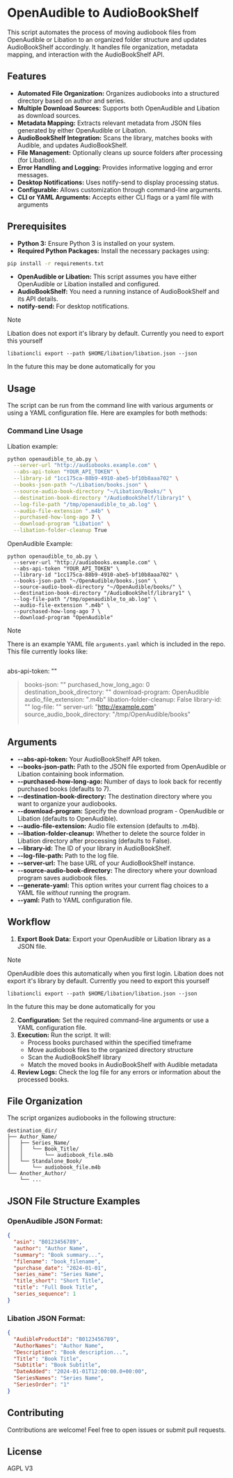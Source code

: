 # OpenAudible to AudioBookShelf

This script automates the process of moving audiobook files from OpenAudible or Libation to an organized folder structure and updates AudioBookShelf accordingly. It handles file organization, metadata mapping, and interaction with the AudioBookShelf API.

## Features

* **Automated File Organization:** Organizes audiobooks into a structured directory based on author and series.
* **Multiple Download Sources:** Supports both OpenAudible and Libation as download sources.
* **Metadata Mapping:** Extracts relevant metadata from JSON files generated by either OpenAudible or Libation.
* **AudioBookShelf Integration:** Scans the library, matches books with Audible, and updates AudioBookShelf.
* **File Management:** Optionally cleans up source folders after processing (for Libation).
* **Error Handling and Logging:** Provides informative logging and error messages.
* **Desktop Notifications:** Uses notify-send to display processing status.
* **Configurable:** Allows customization through command-line arguments.
* **CLI or YAML Arguments:** Accepts either CLI flags or a yaml file with arguments

## Prerequisites

* **Python 3:** Ensure Python 3 is installed on your system.
* **Required Python Packages:** Install the necessary packages using:

```bash
pip install -r requirements.txt
```

* **OpenAudible or Libation:** This script assumes you have either OpenAudible or Libation installed and configured.
* **AudioBookShelf:** You need a running instance of AudioBookShelf and its API details.
* **notify-send:** For desktop notifications.

> [!NOTE]
> Libation does not export it's library by default. Currently you need to export this yourself
> ```
> libationcli export --path $HOME/libation/libation.json --json
> ```
> In the future this may be done automatically for you

## Usage

The script can be run from the command line with various arguments or using a YAML configuration file. Here are examples for both methods:

### Command Line Usage

Libation example:

```bash
python openaudible_to_ab.py \
  --server-url "http://audiobooks.example.com" \
  --abs-api-token "YOUR_API_TOKEN" \
  --library-id "1cc175ca-88b9-4910-abe5-bf10b8aaa702" \
  --books-json-path "~/Libation/books.json" \
  --source-audio-book-directory "~/Libation/Books/" \
  --destination-book-directory "/AudioBookShelf/library1" \
  --log-file-path "/tmp/openaudible_to_ab.log" \
  --audio-file-extension ".m4b" \
  --purchased-how-long-ago 7 \
  --download-program "Libation" \
  --libation-folder-cleanup True
```

OpenAudible Example:
```
python openaudible_to_ab.py \
  --server-url "http://audiobooks.example.com" \
  --abs-api-token "YOUR_API_TOKEN" \
  --library-id "1cc175ca-88b9-4910-abe5-bf10b8aaa702" \
  --books-json-path "~/OpenAudible/books.json" \
  --source-audio-book-directory "~/OpenAudible/books/" \
  --destination-book-directory "/AudioBookShelf/library1" \
  --log-file-path "/tmp/openaudible_to_ab.log" \
  --audio-file-extension ".m4b" \
  --purchased-how-long-ago 7 \
  --download-program "OpenAudible"
```

> [!NOTE]
> There is an example YAML file `arguments.yaml` which is included in the repo.
>This file currently looks like:
> ```
  abs-api-token: ""
>  books-json: ""
>  purchased_how_long_ago: 0
>  destination_book_directory: ""
>  download-program: OpenAudible
>  audio_file_extension: ".m4b"
>  libation-folder-cleanup: False
>  library-id: ""
>  log-file: ""
>  server-url: "http://example.com"
>  source_audio_book_directory: "/tmp/OpenAudible/books"
>```

## Arguments

* **--abs-api-token:** Your AudioBookShelf API token.
* **--books-json-path:** Path to the JSON file exported from OpenAudible or Libation containing book information.
* **--purchased-how-long-ago:** Number of days to look back for recently purchased books (defaults to 7).
* **--destination-book-directory:** The destination directory where you want to organize your audiobooks.
* **--download-program:** Specify the download program - OpenAudible or Libation (defaults to OpenAudible).
* **--audio-file-extension:** Audio file extension (defaults to .m4b).
* **--libation-folder-cleanup:** Whether to delete the source folder in Libation directory after processing (defaults to False).
* **--library-id:** The ID of your library in AudioBookShelf.
* **--log-file-path:** Path to the log file.
* **--server-url:** The base URL of your AudioBookShelf instance.
* **--source-audio-book-directory:** The directory where your download program saves audiobook files.
* **--generate-yaml:** This option writes your current flag choices to a YAML file _without_ running the program.
* **--yaml:** Path to YAML configuration file.

## Workflow

1. **Export Book Data:** Export your OpenAudible or Libation library as a JSON file. 
> [!NOTE]
> OpenAudible does this automatically when you first login.
> Libation does not export it's library by default. Currently you need to export this yourself
> ```
> libationcli export --path $HOME/libation/libation.json --json
> ```
> In the future this may be done automatically for you
 
2. **Configuration:** Set the required command-line arguments or use a YAML configuration file.
3. **Execution:** Run the script. It will:
   * Process books purchased within the specified timeframe
   * Move audiobook files to the organized directory structure
   * Scan the AudioBookShelf library
   * Match the moved books in AudioBookShelf with Audible metadata
4. **Review Logs:** Check the log file for any errors or information about the processed books.

## File Organization

The script organizes audiobooks in the following structure:
```
destination_dir/
├── Author_Name/
│   ├── Series_Name/
│   │   └── Book_Title/
│   │       └── audiobook_file.m4b
│   └── Standalone_Book/
│       └── audiobook_file.m4b
└── Another_Author/
    └── ...
```

## JSON File Structure Examples

### OpenAudible JSON Format:
```json
{
  "asin": "B0123456789",
  "author": "Author Name",
  "summary": "Book summary...",
  "filename": "book_filename",
  "purchase_date": "2024-01-01",
  "series_name": "Series Name",
  "title_short": "Short Title",
  "title": "Full Book Title",
  "series_sequence": 1
}
```

### Libation JSON Format:
```json
{
  "AudibleProductId": "B0123456789",
  "AuthorNames": "Author Name",
  "Description": "Book description...",
  "Title": "Book Title",
  "Subtitle": "Book Subtitle",
  "DateAdded": "2024-01-01T12:00:00.0+00:00",
  "SeriesNames": "Series Name",
  "SeriesOrder": "1"
}
```

## Contributing

Contributions are welcome! Feel free to open issues or submit pull requests.

## License
AGPL V3